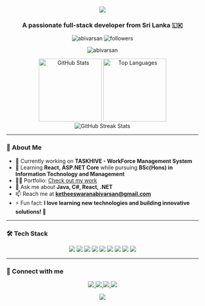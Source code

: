 <h1 align="center">
  <img src="https://readme-typing-svg.herokuapp.com/?lines=Hi+There!+👋;I'm+Abivarsan+Ketheeswaran!&center=true&size=40">
</h1>

<h3 align="center">A passionate full-stack developer from Sri Lanka 🇱🇰</h3>

<p align="center">
  <img src="https://komarev.com/ghpvc/?username=abivarsan&label=Profile%20views&color=0e75b6&style=flat" alt="abivarsan" />
  <img src="https://img.shields.io/github/followers/abivarsan?label=Followers&style=social" alt="followers" />
</p>

<p align="center">
  <img src="https://github-profile-trophy.vercel.app/?username=abivarsan&theme=darkhub&no-frame=true&row=1&column=7" alt="abivarsan" />
</p>

<div align="center">
  <img src="https://github-readme-stats.vercel.app/api?username=abivarsan&show_icons=true&theme=radical" alt="GitHub Stats" height="165">
  <img src="https://github-readme-stats.vercel.app/api/top-langs/?username=abivarsan&layout=compact&theme=radical" alt="Top Languages" height="165">
</div>

<div align="center">
  <img src="https://github-readme-streak-stats.herokuapp.com/?user=abivarsan&theme=radical" alt="GitHub Streak Stats">
</div>

---

### 🚀 About Me

- 🔭 Currently working on **TASKHIVE - WorkForce Management System**
- 🌱 Learning **React, ASP.NET Core** while pursuing **BSc(Hons) in Information Technology and Management**
- 👨‍💻 Portfolio: [Check out my work](https://abivarsan.github.io/AbivarsanK_Personal_Portfolio/)
- 💬 Ask me about **Java, C#, React, .NET**
- 📫 Reach me at **ketheeswaranabivarsan@gmail.com**
- ⚡ Fun fact: **I love learning new technologies and building innovative solutions! 🚀**

---

### 🛠️ Tech Stack

<p align="center">
<img src="https://img.shields.io/badge/java-%23ED8B00.svg?style=for-the-badge&logo=java&logoColor=white"/>
<img src="https://img.shields.io/badge/c%23-%23239120.svg?style=for-the-badge&logo=c-sharp&logoColor=white"/>
<img src="https://img.shields.io/badge/react-%2320232a.svg?style=for-the-badge&logo=react&logoColor=%2361DAFB"/>
<img src="https://img.shields.io/badge/.NET-5C2D91?style=for-the-badge&logo=.net&logoColor=white"/>
<img src="https://img.shields.io/badge/typescript-%23007ACC.svg?style=for-the-badge&logo=typescript&logoColor=white"/>
<img src="https://img.shields.io/badge/docker-%230db7ed.svg?style=for-the-badge&logo=docker&logoColor=white"/>
<img src="https://img.shields.io/badge/MongoDB-%234ea94b.svg?style=for-the-badge&logo=mongodb&logoColor=white"/>
<img src="https://img.shields.io/badge/mysql-%2300f.svg?style=for-the-badge&logo=mysql&logoColor=white"/>
<img src="https://img.shields.io/badge/git-%23F05033.svg?style=for-the-badge&logo=git&logoColor=white"/>
</p>

---

### 🤝 Connect with me

<p align="center">
  <a href="https://twitter.com/abivarsank" target="blank">
    <img src="https://img.shields.io/badge/Twitter-%231DA1F2.svg?style=for-the-badge&logo=Twitter&logoColor=white"/>
  </a>
  <a href="https://linkedin.com/in/abivarsan" target="blank">
    <img src="https://img.shields.io/badge/linkedin-%230077B5.svg?style=for-the-badge&logo=linkedin&logoColor=white"/>
  </a>
  <a href="https://medium.com/@ketheeswaranabivarsan" target="blank">
    <img src="https://img.shields.io/badge/Medium-12100E?style=for-the-badge&logo=medium&logoColor=white"/>
  </a>
  <a href="https://www.hackerrank.com/abivarsan_k" target="blank">
    <img src="https://img.shields.io/badge/-Hackerrank-2EC866?style=for-the-badge&logo=HackerRank&logoColor=white"/>
  </a>
</p>

<p align="center">
  <img src="https://capsule-render.vercel.app/api?type=waving&color=gradient&height=100&section=footer"/>
</p>
